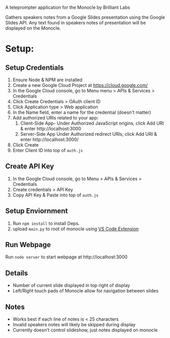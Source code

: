 A teleprompter application for the Monocle by Brilliant Labs

Gathers speakers notes from a Google Slides presentation using the Google Slides API. Any text found in speakers notes of presentation will be displayed on the Monocle.

# Setup: #

## Setup Credentials ##
1. Ensure Node & NPM are installed
2. Create a new Google Cloud Project at https://cloud.google.com/
3. In the Google Cloud console, go to Menu menu > APIs & Services > Credentials
4. Click Create Credentials > OAuth client ID
5. Click Application type > Web application
6. In the Name field, enter a name for the credential (doesn't matter)
7. Add authorized URIs related to your app:
    1. Client-Side App- Under Authorized JavaScript origins, click Add URI & enter http://localhost:3000
    2. Server-Side App Under Authorized redirect URIs, click Add URI & enter http://localhost:3000/
8. Click Create
9. Enter Client ID into top of `auth.js`

## Create API Key ##
1. In the Google Cloud console, go to Menu > APIs & Services > Credentials
2. Create credentials > API Key
3. Copy API Key & Paste into top of `auth.js`

## Setup Enviornment ##
1. Run `npm install` to install Deps.
2. upload `main.py` to root of monocle using [VS Code Extension](https://marketplace.visualstudio.com/items?itemName=brilliantlabs.brilliant-ar-studio)

## Run Webpage ##
Run `node server` to start webpage at http://localhost:3000

## Details ##
* Number of current slide displayed in top right of display
* Left/Right touch pads of Monocle allow for navigation between slides

## Notes ##
* Works best if each line of notes is < 25 characters
* Invalid speakers notes will likely be skipped during display
* Currently doesn't control slideshow, just notes displayed on monocle
